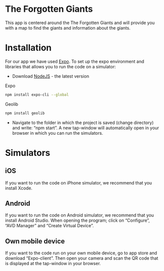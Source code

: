 # The Forgotten Giants
This app is centered around the The Forgotten Giants and will provide you with a map to find the giants and information about the giants.

# Installation
For our app we have used [Expo](https://expo.io/learn). To set up the expo environment and libraries that allows you to run the code on a simulator:

- Download [NodeJS](https://nodejs.org/en/) - the latest version

Expo
```bash
npm install expo-cli --global
```

Geolib
```bash
npm install geolib
```

- Navigate to the folder in which the project is saved (change directory) and write: “npm start”. A new tap-window will automatically open in your browser in which you can run the simulators.

# Simulators

## iOS
If you want to run the code on iPhone simulator, we recommend that you install Xcode.

## Android
If you want to run the code on Android simulator, we recommend that you install Android Studio. When opening the program; click on “Configure”, “AVD Manager” and “Create Virtual Device”.

## Own mobile device
If you want to the code run on your own mobile device, go to app store and download “Expo-client”. Then open your camera and scan the QR code that is displayed at the tap-window in your browser.